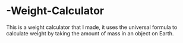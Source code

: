 # -Weight-Calculator
This is a weight calculator that I made, it uses the universal formula to calculate weight by taking the amount of mass in an object on Earth.
